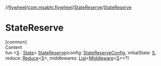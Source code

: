 //[flywheel](../../../index.md)/[com.msabhi.flywheel](../index.md)/[StateReserve](index.md)/[StateReserve](-state-reserve.md)



# StateReserve  
[common]  
Content  
fun <[S](index.md) : [State](../-state/index.md)> [StateReserve](-state-reserve.md)(config: [StateReserveConfig](../-state-reserve-config/index.md), initialState: [S](index.md), reduce: [Reduce](../index.md#-87403171%2FClasslikes%2F-2051426397)<[S](index.md)>, middlewares: [List](https://kotlinlang.org/api/latest/jvm/stdlib/kotlin.collections/-list/index.html)<[Middleware](../index.md#-695516751%2FClasslikes%2F-2051426397)<[S](index.md)>>?)  



